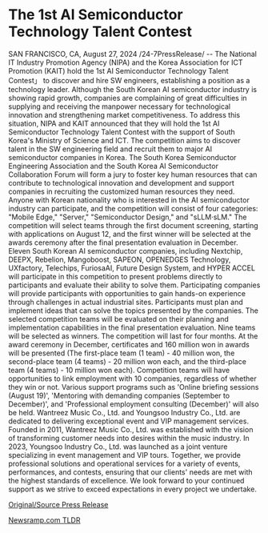 # The 1st AI Semiconductor Technology Talent Contest

SAN FRANCISCO, CA, August 27, 2024 /24-7PressRelease/ -- The National IT Industry Promotion Agency (NIPA) and the Korea Association for ICT Promotion (KAIT) hold the 1st AI Semiconductor Technology Talent Contest」 to discover and hire SW engineers, establishing a position as a technology leader.  Although the South Korean AI semiconductor industry is showing rapid growth, companies are complaining of great difficulties in supplying and receiving the manpower necessary for technological innovation and strengthening market competitiveness. To address this situation, NIPA and KAIT announced that they will hold the 1st AI Semiconductor Technology Talent Contest with the support of South Korea's Ministry of Science and ICT.  The competition aims to discover talent in the SW engineering field and recruit them to major AI semiconductor companies in Korea. The South Korea Semiconductor Engineering Association and the South Korea AI Semiconductor Collaboration Forum will form a jury to foster key human resources that can contribute to technological innovation and development and support companies in recruiting the customized human resources they need.  Anyone with Korean nationality who is interested in the AI semiconductor industry can participate, and the competition will consist of four categories: "Mobile Edge," "Server," "Semiconductor Design," and "sLLM·sLM." The competition will select teams through the first document screening, starting with applications on August 12, and the first winner will be selected at the awards ceremony after the final presentation evaluation in December.  Eleven South Korean AI semiconductor companies, including Nextchip, DEEPX, Rebelion, Mangoboost, SAPEON, OPENEDGES Technology, UXfactory, Telechips, FuriosaAI, Future Design System, and HYPER ACCEL will participate in this competition to present problems directly to participants and evaluate their ability to solve them. Participating companies will provide participants with opportunities to gain hands-on experience through challenges in actual industrial sites.  Participants must plan and implement ideas that can solve the topics presented by the companies. The selected competition teams will be evaluated on their planning and implementation capabilities in the final presentation evaluation. Nine teams will be selected as winners.  The competition will last for four months. At the award ceremony in December, certificates and 160 million won in awards will be presented (The first-place team (1 team) - 40 million won, the second-place team (4 teams) - 20 million won each, and the third-place team (4 teams) - 10 million won each).  Competition teams will have opportunities to link employment with 10 companies, regardless of whether they win or not. Various support programs such as 'Online briefing sessions (August 19)', 'Mentoring with demanding companies (September to December)', and 'Professional employment consulting (December)' will also be held.  Wantreez Music Co., Ltd. and Youngsoo Industry Co., Ltd. are dedicated to delivering exceptional event and VIP management services. Founded in 2011, Wantreez Music Co., Ltd. was established with the vision of transforming customer needs into desires within the music industry. In 2023, Youngsoo Industry Co., Ltd. was launched as a joint venture specializing in event management and VIP tours.  Together, we provide professional solutions and operational services for a variety of events, performances, and contests, ensuring that our clients' needs are met with the highest standards of excellence. We look forward to your continued support as we strive to exceed expectations in every project we undertake. 

[Original/Source Press Release](https://www.24-7pressrelease.com/press-release/513768/the-1st-ai-semiconductor-technology-talent-contest) 

[Newsramp.com TLDR](https://newsramp.com/None) 